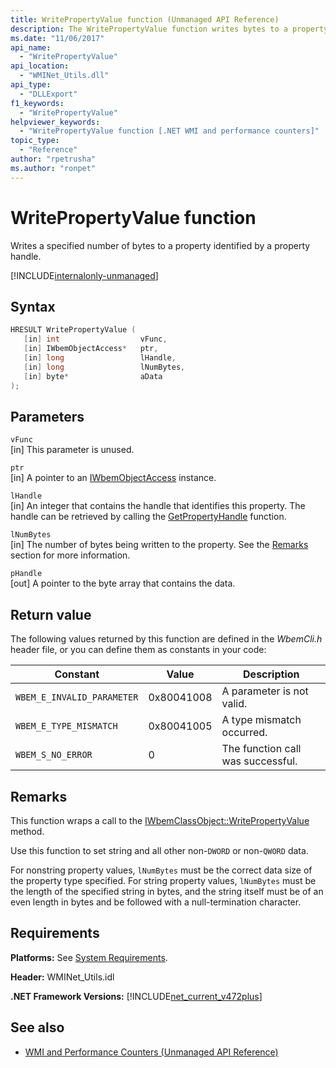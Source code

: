 ```yaml
---
title: WritePropertyValue function (Unmanaged API Reference)
description: The WritePropertyValue function writes bytes to a property.
ms.date: "11/06/2017"
api_name: 
  - "WritePropertyValue"
api_location: 
  - "WMINet_Utils.dll"
api_type: 
  - "DLLExport"
f1_keywords: 
  - "WritePropertyValue"
helpviewer_keywords: 
  - "WritePropertyValue function [.NET WMI and performance counters]"
topic_type: 
  - "Reference"
author: "rpetrusha"
ms.author: "ronpet"
---
```

# WritePropertyValue function
Writes a specified number of bytes to a property identified by a property handle.

[!INCLUDE[internalonly-unmanaged](../../../../includes/internalonly-unmanaged.md)]
    
## Syntax  
  
```cpp  
HRESULT WritePropertyValue (
   [in] int                  vFunc, 
   [in] IWbemObjectAccess*   ptr, 
   [in] long                 lHandle,
   [in] long                 lNumBytes,
   [in] byte*                aData
); 
```  

## Parameters

`vFunc`  
[in] This parameter is unused.

`ptr`  
[in] A pointer to an [IWbemObjectAccess](/windows/desktop/api/wbemcli/nn-wbemcli-iwbemobjectaccess) instance.

`lHandle`  
[in] An integer that contains the handle that identifies this property. The handle can be retrieved by calling the [GetPropertyHandle](getpropertyhandle.md) function.   

`lNumBytes`  
[in] The number of bytes being written to the property. See the [Remarks](#remarks) section for more information.

`pHandle`   
[out] A pointer to the byte array that contains the data.

## Return value

The following values returned by this function are defined in the *WbemCli.h* header file, or you can define them as constants in your code:

|Constant  |Value  |Description  |
|---------|---------|---------|
|`WBEM_E_INVALID_PARAMETER` | 0x80041008 | A parameter is not valid. |
|`WBEM_E_TYPE_MISMATCH` | 0x80041005 | A type mismatch occurred. |
|`WBEM_S_NO_ERROR` | 0 | The function call was successful.  |
  
## Remarks

This function wraps a call to the [IWbemClassObject::WritePropertyValue](/windows/desktop/api/wbemcli/nf-wbemcli-iwbemobjectaccess-writepropertyvalue) method.

Use this function to set string and all other non-`DWORD` or non-`QWORD` data.

For nonstring property values, `lNumBytes` must be the correct data size of the property type specified. For string property values, `lNumBytes` must be the length of the specified string in bytes, and the string itself must be of an even length in bytes and be followed with a null-termination character.

## Requirements  
**Platforms:** See [System Requirements](../../get-started/system-requirements.md).  
  
 **Header:** WMINet_Utils.idl  
  
 **.NET Framework Versions:** [!INCLUDE[net_current_v472plus](../../../../includes/net-current-v472plus.md)]  
  
## See also

- [WMI and Performance Counters (Unmanaged API Reference)](index.md)
